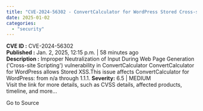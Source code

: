 ```yaml
---
title: "CVE-2024-56302 - ConvertCalculator for WordPress Stored Cross-site Scripting (XSS)"
date: 2025-01-02
categories: 
  - "security"
---
```


**CVE ID :** CVE-2024-56302  
**Published :** Jan. 2, 2025, 12:15 p.m. | 58 minutes ago  
**Description :** Improper Neutralization of Input During Web Page Generation ('Cross-site Scripting') vulnerability in ConvertCalculator ConvertCalculator for WordPress allows Stored XSS.This issue affects ConvertCalculator for WordPress: from n/a through 1.1.1. 
**Severity:** 6.5 | MEDIUM  
Visit the link for more details, such as CVSS details, affected products, timeline, and more...

Go to Source
